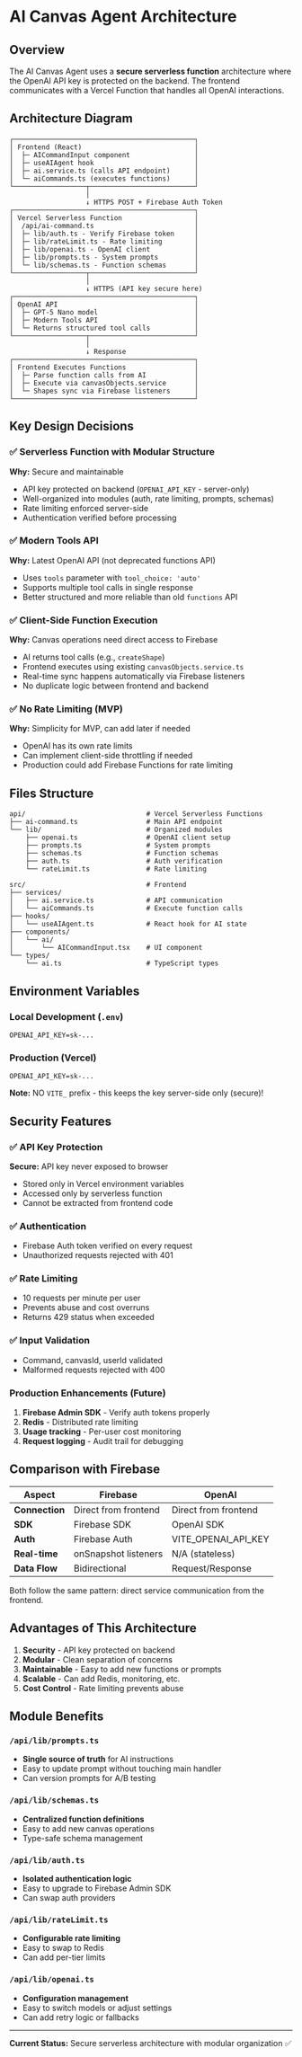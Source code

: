 # AI Canvas Agent Architecture

## Overview

The AI Canvas Agent uses a **secure serverless function** architecture where the OpenAI API key is protected on the backend. The frontend communicates with a Vercel Function that handles all OpenAI interactions.

## Architecture Diagram

```
┌─────────────────────────────────────────────┐
│ Frontend (React)                            │
│  ├─ AICommandInput component                │
│  ├─ useAIAgent hook                         │
│  ├─ ai.service.ts (calls API endpoint)      │
│  └─ aiCommands.ts (executes functions)      │
└──────────────────┬──────────────────────────┘
                   │
                   ↓ HTTPS POST + Firebase Auth Token
┌─────────────────────────────────────────────┐
│ Vercel Serverless Function                  │
│  /api/ai-command.ts                         │
│  ├─ lib/auth.ts - Verify Firebase token     │
│  ├─ lib/rateLimit.ts - Rate limiting        │
│  ├─ lib/openai.ts - OpenAI client           │
│  ├─ lib/prompts.ts - System prompts         │
│  └─ lib/schemas.ts - Function schemas       │
└──────────────────┬──────────────────────────┘
                   │
                   ↓ HTTPS (API key secure here)
┌─────────────────────────────────────────────┐
│ OpenAI API                                  │
│  ├─ GPT-5 Nano model                        │
│  ├─ Modern Tools API                        │
│  └─ Returns structured tool calls           │
└──────────────────┬──────────────────────────┘
                   │
                   ↓ Response
┌─────────────────────────────────────────────┐
│ Frontend Executes Functions                 │
│  ├─ Parse function calls from AI            │
│  ├─ Execute via canvasObjects.service       │
│  └─ Shapes sync via Firebase listeners      │
└─────────────────────────────────────────────┘
```

## Key Design Decisions

### ✅ Serverless Function with Modular Structure

**Why:** Secure and maintainable
- API key protected on backend (`OPENAI_API_KEY` - server-only)
- Well-organized into modules (auth, rate limiting, prompts, schemas)
- Rate limiting enforced server-side
- Authentication verified before processing

### ✅ Modern Tools API

**Why:** Latest OpenAI API (not deprecated functions API)
- Uses `tools` parameter with `tool_choice: 'auto'`
- Supports multiple tool calls in single response
- Better structured and more reliable than old `functions` API

### ✅ Client-Side Function Execution

**Why:** Canvas operations need direct access to Firebase
- AI returns tool calls (e.g., `createShape`)
- Frontend executes using existing `canvasObjects.service.ts`
- Real-time sync happens automatically via Firebase listeners
- No duplicate logic between frontend and backend

### ✅ No Rate Limiting (MVP)

**Why:** Simplicity for MVP, can add later if needed
- OpenAI has its own rate limits
- Can implement client-side throttling if needed
- Production could add Firebase Functions for rate limiting

## Files Structure

```
api/                              # Vercel Serverless Functions
├── ai-command.ts                 # Main API endpoint
└── lib/                          # Organized modules
    ├── openai.ts                 # OpenAI client setup
    ├── prompts.ts                # System prompts
    ├── schemas.ts                # Function schemas
    ├── auth.ts                   # Auth verification
    └── rateLimit.ts              # Rate limiting

src/                              # Frontend
├── services/
│   ├── ai.service.ts             # API communication
│   └── aiCommands.ts             # Execute function calls
├── hooks/
│   └── useAIAgent.ts             # React hook for AI state
├── components/
│   └── ai/
│       └── AICommandInput.tsx    # UI component
└── types/
    └── ai.ts                     # TypeScript types
```

## Environment Variables

### Local Development (`.env`)
```env
OPENAI_API_KEY=sk-...
```

### Production (Vercel)
```
OPENAI_API_KEY=sk-...
```

**Note:** NO `VITE_` prefix - this keeps the key server-side only (secure)!

## Security Features

### ✅ API Key Protection

**Secure:** API key never exposed to browser
- Stored only in Vercel environment variables
- Accessed only by serverless function
- Cannot be extracted from frontend code

### ✅ Authentication

- Firebase Auth token verified on every request
- Unauthorized requests rejected with 401

### ✅ Rate Limiting

- 10 requests per minute per user
- Prevents abuse and cost overruns
- Returns 429 status when exceeded

### ✅ Input Validation

- Command, canvasId, userId validated
- Malformed requests rejected with 400

### Production Enhancements (Future)

1. **Firebase Admin SDK** - Verify auth tokens properly
2. **Redis** - Distributed rate limiting
3. **Usage tracking** - Per-user cost monitoring
4. **Request logging** - Audit trail for debugging

## Comparison with Firebase

| Aspect | Firebase | OpenAI |
|--------|----------|--------|
| **Connection** | Direct from frontend | Direct from frontend |
| **SDK** | Firebase SDK | OpenAI SDK |
| **Auth** | Firebase Auth | VITE_OPENAI_API_KEY |
| **Real-time** | onSnapshot listeners | N/A (stateless) |
| **Data Flow** | Bidirectional | Request/Response |

Both follow the same pattern: direct service communication from the frontend.

## Advantages of This Architecture

1. **Security** - API key protected on backend
2. **Modular** - Clean separation of concerns
3. **Maintainable** - Easy to add new functions or prompts
4. **Scalable** - Can add Redis, monitoring, etc.
5. **Cost Control** - Rate limiting prevents abuse

## Module Benefits

### `/api/lib/prompts.ts`
- **Single source of truth** for AI instructions
- Easy to update prompt without touching main handler
- Can version prompts for A/B testing

### `/api/lib/schemas.ts`
- **Centralized function definitions**
- Easy to add new canvas operations
- Type-safe schema management

### `/api/lib/auth.ts`
- **Isolated authentication logic**
- Easy to upgrade to Firebase Admin SDK
- Can swap auth providers

### `/api/lib/rateLimit.ts`
- **Configurable rate limiting**
- Easy to swap to Redis
- Can add per-tier limits

### `/api/lib/openai.ts`
- **Configuration management**
- Easy to switch models or adjust settings
- Can add retry logic or fallbacks

---

**Current Status:** Secure serverless architecture with modular organization ✅

